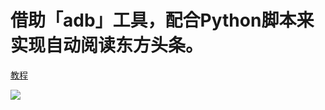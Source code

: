 # 借助「adb」工具，配合Python脚本来实现自动阅读东方头条。
[教程](https://mp.weixin.qq.com/s/B-qAml-V3gGkJGvIQt2sAg)

![](https://github.com/sh06y/Eastday-money/blob/master/%E4%B8%8B%E8%BD%BD%E6%96%B9%E6%B3%95.png?raw=true)

